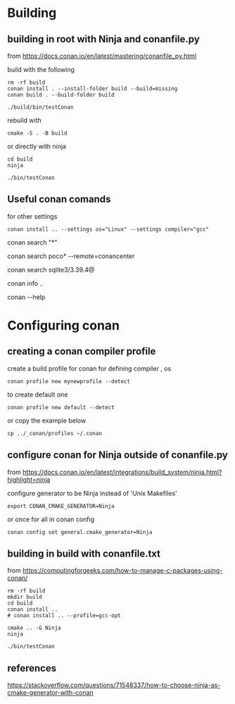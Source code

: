 # Building



## building in root with Ninja  and conanfile.py

from https://docs.conan.io/en/latest/mastering/conanfile_py.html

build with the following
```
rm -rf build
conan install . --install-folder build --build=missing
conan build . --build-folder build

./build/bin/testConan 

```
rebuild with
```
cmake -S . -B build

```
or directly with ninja
```
cd build
ninja

./bin/testConan 
```

## Useful conan comands 

for other settings
```
conan install .. --settings os="Linux" --settings compiler="gcc"
```
conan search "*"

 conan search poco* --remote=conancenter

 conan search sqlite3/3.39.4@

conan info ..

conan --help



# Configuring conan

## creating a conan compiler profile

create a build profile for conan 
for defining compiler , os 

```
conan profile new mynewprofile --detect

```
to create default one
```
conan profile new default --detect
```

or copy the example below
```
cp ../_conan/profiles ~/.conan
```

## configure conan for Ninja outside of conanfile.py

from https://docs.conan.io/en/latest/integrations/build_system/ninja.html?highlight=ninja

configure generator to be Ninja instead of 'Unix Makefiles'
```
export CONAN_CMAKE_GENERATOR=Ninja
```

or once for all in conan config
```
conan config set general.cmake_generator=Ninja
```


## building in build with conanfile.txt

from https://computingforgeeks.com/how-to-manage-c-packages-using-conan/


```
rm -rf build
mkdir build
cd build
conan install ..
# conan install .. --profile=gcc-opt

cmake .. -G Ninja 
ninja

./bin/testConan 
```

## references

https://stackoverflow.com/questions/71548337/how-to-choose-ninja-as-cmake-generator-with-conan

